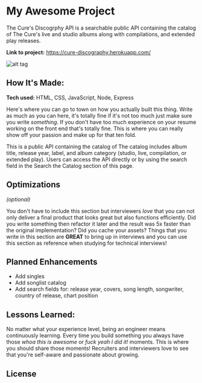 # My Awesome Project
The Cure's Discogrphy API is a searchable public API containing the catalog of The Cure's live and studio albums along with compilations, and extended play releases.

**Link to project:** https://cure-discography.herokuapp.com/

![alt tag](http://placecorgi.com/1200/650)

## How It's Made:

**Tech used:** HTML, CSS, JavaScript, Node, Express

Here's where you can go to town on how you actually built this thing. Write as much as you can here, it's totally fine if it's not too much just make sure you write *something*. If you don't have too much experience on your resume working on the front end that's totally fine. This is where you can really show off your passion and make up for that ten fold.



This is a public API containing the catalog of 
        The catalog includes album title, release year, label, and album category (studio, live, compilation, or extended play).
        Users can access the API directly or by using the search field in the Search the Catalog section of this page.

## Optimizations
*(optional)*

You don't have to include this section but interviewers *love* that you can not only deliver a final product that looks great but also functions efficiently. Did you write something then refactor it later and the result was 5x faster than the original implementation? Did you cache your assets? Things that you write in this section are **GREAT** to bring up in interviews and you can use this section as reference when studying for technical interviews!

## Planned Enhancements

- Add singles
- Add songlist catalog
- Add search fields for: release year, covers, song length, songwriter, country of release, chart position

## Lessons Learned:

No matter what your experience level, being an engineer means continuously learning. Every time you build something you always have those *whoa this is awesome* or *fuck yeah I did it!* moments. This is where you should share those moments! Recruiters and interviewers love to see that you're self-aware and passionate about growing.

## License
